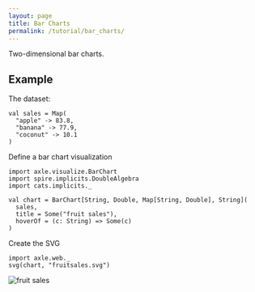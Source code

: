 ```yaml
---
layout: page
title: Bar Charts
permalink: /tutorial/bar_charts/
---
```


Two-dimensional bar charts.

Example
-------

The dataset:

```tut:book
val sales = Map(
  "apple" -> 83.8,
  "banana" -> 77.9,
  "coconut" -> 10.1
)
```

Define a bar chart visualization

```tut:book
import axle.visualize.BarChart
import spire.implicits.DoubleAlgebra
import cats.implicits._

val chart = BarChart[String, Double, Map[String, Double], String](
  sales,
  title = Some("fruit sales"),
  hoverOf = (c: String) => Some(c)
)
```

Create the SVG

```tut:book
import axle.web._
svg(chart, "fruitsales.svg")
```

![fruit sales](/tutorial/images/fruitsales.svg)

